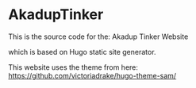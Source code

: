 # AkadupTinker

This is the source code for the: Akadup Tinker Website

which is based on Hugo static site generator.

This website uses the theme from here: https://github.com/victoriadrake/hugo-theme-sam/